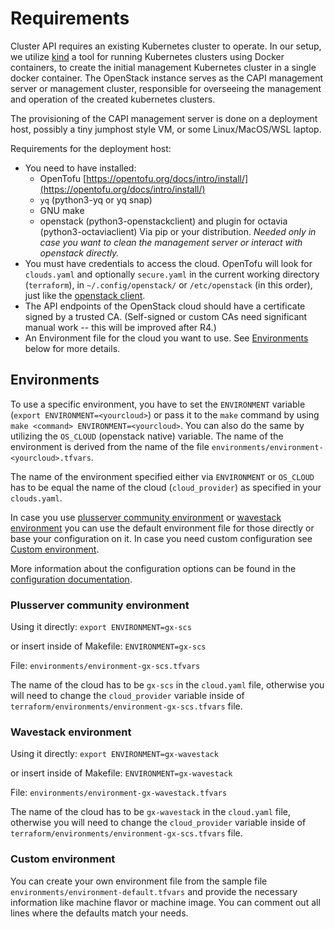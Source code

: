 # Requirements

Cluster API requires an existing Kubernetes cluster to operate. In our setup, we
utilize [kind](https://kind.sigs.k8s.io/) a tool for running Kubernetes clusters using Docker containers, to create
the initial management Kubernetes cluster in a single docker container. The OpenStack instance serves as the CAPI
management server or management cluster, responsible for overseeing the
management and operation of the created kubernetes clusters.

The provisioning of the CAPI management server is done on a deployment host, possibly a tiny jumphost style VM, or some
Linux/MacOS/WSL laptop.

Requirements for the deployment host:

- You need to have installed:
    - OpenTofu [https://opentofu.org/docs/intro/install/](https://opentofu.org/docs/intro/install/)
    - `yq` (python3-yq or yq snap)
    - GNU make
    - openstack (python3-openstackclient) and plugin for octavia (python3-octaviaclient) Via pip or your distribution.
      *Needed only in case you want to clean the management server or interact with openstack directly.*
- You must have credentials to access the cloud. OpenTofu will look for `clouds.yaml` and optionally `secure.yaml` in
  the current working directory (`terraform`), in `~/.config/openstack/` or `/etc/openstack` (in this order), just like
  the [openstack client](https://docs.openstack.org/python-openstackclient/latest/configuration/index.html#clouds-yaml).
- The API endpoints of the OpenStack cloud should have a certificate signed by a trusted CA. (Self-signed or custom CAs
  need significant manual work -- this will be improved after R4.)
- An Environment file for the cloud you want to use. See [Environments](#environments) below for more details.

## Environments

To use a specific environment, you have to set the `ENVIRONMENT` variable (`export ENVIRONMENT=<yourcloud>`) or pass it
to the `make` command by using `make <command> ENVIRONMENT=<yourcloud>`.
You can also do the same by utilizing the `OS_CLOUD` (openstack native) variable.
The name of the environment is derived from the name of the file `environments/environment-<yourcloud>.tfvars`.

The name of the environment specified either via `ENVIRONMENT` or `OS_CLOUD` has to be equal the name of the
cloud (`cloud_provider`) as specified in your `clouds.yaml`.

In case you use [plusserver community environment](#plusserver-community-environment)
or [wavestack environment](#wavestack-environment) you can use the default environment file for
those directly or base your configuration on it. In case you need custom configuration
see [Custom environment](#custom-environment).

More information about the configuration options can be found in the [configuration documentation](configuration.md).

### Plusserver community environment

Using it directly:
`export ENVIRONMENT=gx-scs`

or insert inside of Makefile:
`ENVIRONMENT=gx-scs`

File: `environments/environment-gx-scs.tfvars`

The name of the cloud has to be `gx-scs` in the `cloud.yaml` file, otherwise you will need
to change the `cloud_provider` variable inside of `terraform/environments/environment-gx-scs.tfvars` file.

### Wavestack environment

Using it directly:
`export ENVIRONMENT=gx-wavestack`

or insert inside of Makefile:
`ENVIRONMENT=gx-wavestack`

File: `environments/environment-gx-wavestack.tfvars`

The name of the cloud has to be `gx-wavestack` in the `cloud.yaml` file, otherwise you will need
to change the `cloud_provider` variable inside of `terraform/environments/environment-gx-scs.tfvars` file.

### Custom environment

You can create your own environment file from the sample file `environments/environment-default.tfvars` and provide the
necessary information like machine flavor or machine image. You can comment out all lines where the defaults match your
needs.
